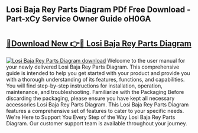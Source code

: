 ## Losi Baja Rey Parts Diagram PDf Free Download - Part-xCy Service Owner Guide oH0GA

# <h2><a href="http://dfksi6v.blite.top/?on=Losi+Baja+Rey+Parts+Diagram">🔗Download New 👉🔴 Losi Baja Rey Parts Diagram</a></h2>

[![Losi Baja Rey Parts Diagram download](https://i.imgur.com/lujVjoI.png)](http://dfksi6v.blite.top/?on=Losi+Baja+Rey+Parts+Diagram)
Welcome to the user manual for your newly delivered Losi Baja Rey Parts Diagram. This comprehensive guide is intended to help you get started with your product and provide you with a thorough understanding of its features, functions, and capabilities. You will find step-by-step instructions for installation, operation, maintenance, and troubleshooting. Familiarize with the Packaging Before discarding the packaging, please ensure you have kept all necessary accessories Losi Baja Rey Parts Diagram. This Losi Baja Rey Parts Diagram features a comprehensive set of features to cater to your specific needs. We're Here to Support You Every Step of the Way Losi Baja Rey Parts Diagram. Our customer support team is available throughout your journey.
